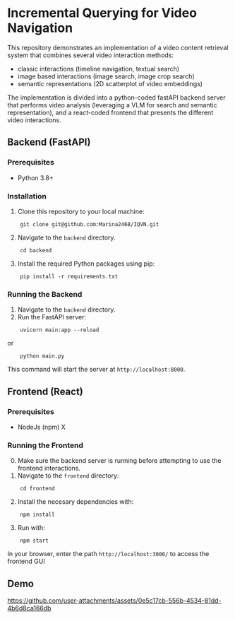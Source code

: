# Incremental Querying for Video Navigation

This repository demonstrates an implementation of a video content retrieval system that combines several video interaction methods:

- classic interactions (timeline navigation, textual search)
- image based interactions (image search, image crop search)
- semantic representations (2D scatterplot of video embeddings)

The implementation is divided into a python-coded fastAPI backend server that performs video analysis (leveraging a VLM for search and semantic representation), and a react-coded frontend that presents the different video interactions.

## Backend (FastAPI)

### Prerequisites
- Python 3.8+

### Installation
1. Clone this repository to your local machine:
```
    git clone git@github.com:Marina2468/IQVN.git
```
2. Navigate to the `backend` directory.
```
    cd backend
```
3. Install the required Python packages using pip:
```
    pip install -r requirements.txt
```
### Running the Backend
1. Navigate to the `backend` directory.
2. Run the FastAPI server:
```
    uvicorn main:app --reload
```
or
```
    python main.py
```

This command will start the server at `http://localhost:8000`.



## Frontend (React)

### Prerequisites
- NodeJs (npm) X

### Running the Frontend
0. Make sure the backend server is running before attempting to use the frontend interactions.
1. Navigate to the `frontend` directory:
```
    cd frontend
```
2. Install the necesary dependencies with:
```
    npm install
```
3. Run with:
```
    npm start
```
In your browser, enter the path `http://localhost:3000/` to access the frontend GUI

## Demo
https://github.com/user-attachments/assets/0e5c17cb-556b-4534-81dd-4b6d8ca166db
